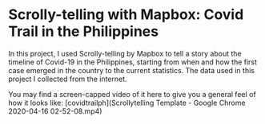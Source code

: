 # Scrolly-telling with Mapbox: Covid Trail in the Philippines

In this project, I used Scrolly-telling by Mapbox to tell a story about the timeline of Covid-19 in the Philippines, starting from when and how the first case emerged in the country to the current statistics. The data used in this project I collected from the internet. 

You may find a screen-capped video of it here to give you a general feel of how it looks like: [covidtrailph](Scrollytelling Template - Google Chrome 2020-04-16 02-52-08.mp4)
